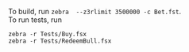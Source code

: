 
To build, run `zebra  --z3rlimit 3500000 -c Bet.fst`.  
To run tests, run
```
zebra -r Tests/Buy.fsx
zebra -r Tests/RedeemBull.fsx
```
